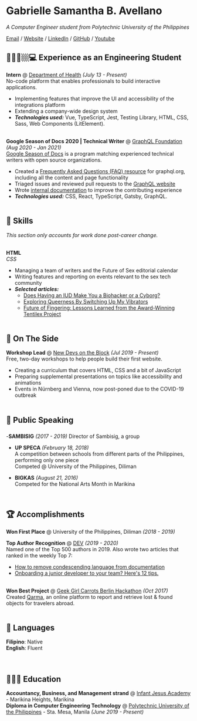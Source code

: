 # Gabrielle Samantha B. Avellano

_A Computer Engineer student from Polytechnic University of the Philippines_ <br>

[Email](gabrielle.avellano@gmail.com) / [Website](https/) / [LinkedIn](https://www.linkedin.com/in/gabrielle-avellano-185042246/) / [GitHub](https://github.com/avellanogab) / [Youtube](https://www.youtube.com/channel/UCM-HqgGge11zzA4gSpUlLGQ)

## 👩👩‍💻🏼‍💻 Experience as an Engineering Student 

**Intern** @ [Department of Health](https://doh.gov.ph/) _(July 13 - Present)_ <br>
No-code platform that enables professionals to build interactive applications.
  - Implementing features that improve the UI and accessibility of the integrations platform
  - Extending a company-wide design system
  - **_Technologies used:_** Vue, TypeScript, Jest, Testing Library, HTML, CSS, Sass, Web Components (LitElement).
<br><br>

**Google Season of Docs 2020 | Technical Writer** @ [GraphQL Foundation](https://foundation.graphql.org/) _(Aug 2020 - Jan 2021)_ <br>
[Google Season of Docs](https://developers.google.com/season-of-docs/docs/participants) is a program matching experienced technical writers with open source organizations.
  - Created a [Frequently Asked Questions (FAQ) resource](https://graphql.org/faq/) for graphql.org, including all the content and page functionality
  - Triaged issues and reviewed pull requests to the [GraphQL website](https://github.com/graphql/graphql.github.io/)
  - Wrote [internal documentation](https://github.com/graphql/graphql.github.io/blob/source/CONTRIBUTING.md) to improve the contributing experience
  - **_Technologies used:_** CSS, React, TypeScript, Gatsby, GraphQL.
<br><br>

    
## 🧰 Skills

_This section only accounts for work done post-career change._
<br><br>

**HTML** <br>
*CSS* <br>
  - Managing a team of writers and the Future of Sex editorial calendar
  - Writing features and reporting on events relevant to the sex tech community
  - **_Selected articles:_**
    - [Does Having an IUD Make You a Biohacker or a Cyborg?](https://futureofsex.net/augmentation/does-having-an-iud-make-you-a-biohacker-or-a-cyborg/)
    - [Exploring Queerness By Switching Up My Vibrators](https://futureofsex.net/sex-tech/exploring-queerness-by-switching-up-my-vibrators/)
    - [Future of Fingering: Lessons Learned from the Award-Winning Tentilex Project](https://futureofsex.net/sex-tech/future-of-fingering-lessons-learned-from-the-award-winning-tentilex-project/)
<br><br>



## 📌 On The Side

**Workshop Lead** @ [New Devs on the Block](https://newdevs.org/) _(Jul 2019 - Present)_ <br>
Free, two-day workshops to help people build their first website.
  - Creating a curriculum that covers HTML, CSS and a bit of JavaScript 
  - Preparing supplemental presentations on topics like accessibility and animations
  - Events in Nürnberg and Vienna, now post-poned due to the COVID-19 outbreak 
  <br><br>

  

## 🎤 Public Speaking
    
### 

-**SAMBISIG** _(2017 - 2019)_
Director of Sambisig, a group 

- **UP SPECA** _(February 18, 2018)_ <br>
A competition between schools from different parts of the Philippines, performing only one piece
<br> Competed @ University of the Philippines, Diliman <br>

- **BIGKAS** _(August 21, 2016)_
<br> Competed for the National Arts Month in Marikina <br>
<br>

  
## 🏆 Accomplishments

**Won First Place** @ University of the Philippines, Diliman _(2018 - 2019)_ 

**Top Author Recognition** @ [DEV](https://dev.to/) _(2019 - 2020)_ <br>
Named one of the Top 500 authors in 2019. Also wrote two articles that ranked in the weekly Top 7:
  - [How to remove condescending language from documentation](https://dev.to/meeshkan/how-to-remove-condescending-language-from-documentation-4a5p)
  - [Onboarding a junior developer to your team? Here's 12 tips.](https://dev.to/carolstran/onboarding-a-junior-developer-to-your-team-here-s-12-tips-4g3a)
<br><br>

**Won Best Project** @ [Geek Girl Carrots Berlin Hackathon](http://www.hacklikeagirl.co/) _(Oct 2017)_<br>
Created [Qarma](https://github.com/lcorr8/qarma), an online platform to report and retrieve lost & found objects for travelers abroad.
<br><br>

## 💬 Languages

**Filipino**: Native <br> 
**English**: Fluent <br>
<br><br>

## 👩🏼‍🎓 Education

**Accountancy, Business, and Management strand** @
[Infant Jesus Academy](https://www.ija.edu.ph/) - Marikina Heights, Marikina <br>
**Diploma in Computer Engineering Technology** @
[Polytechnic University of the Philippines](https://www.pup.edu.ph/) - Sta. Mesa, Manila _(June 2019 - Present)_
